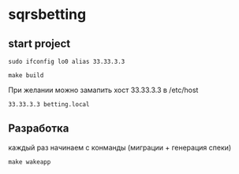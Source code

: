 # sqrsbetting

## start project
```shell
sudo ifconfig lo0 alias 33.33.3.3
```

```shell
make build
```
При желании можно замапить хост 33.33.3.3 в  /etc/host 
```
33.33.3.3 betting.local
```

## Разработка
каждый раз начинаем с конманды (миграции + генерация спеки)
```shell
make wakeapp
```
